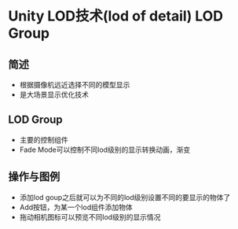# Unity LOD技术(lod of detail) LOD Group

## 简述
- 根据摄像机远近选择不同的模型显示
- 是大场景显示优化技术

## LOD Group
- 主要的控制组件
- Fade Mode可以控制不同lod级别的显示转换动画，渐变

## 操作与图例
- 添加lod goup之后就可以为不同的lod级别设置不同的要显示的物体了
- Add按钮，为某一个lod组件添加物体
- 拖动相机图标可以预览不同lod级别的显示情况

